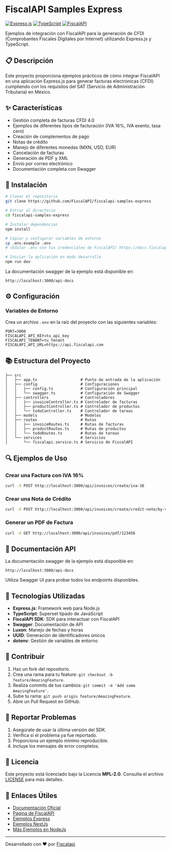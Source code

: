 # FiscalAPI Samples Express

[![Express.js](https://img.shields.io/badge/express-4.x-blue.svg)](https://expressjs.com/)
[![TypeScript](https://img.shields.io/badge/typescript-5.x-blue.svg)](https://www.typescriptlang.org/)
[![FiscalAPI](https://img.shields.io/npm/v/fiscalapi.svg?style=flat-square&label=FiscalAPI&color=green)](https://www.npmjs.com/package/fiscalapi)

Ejemplos de integración con FiscalAPI para la generación de CFDI (Comprobantes Fiscales Digitales por Internet) utilizando Express.js y TypeScript.

## 📋 Descripción

Este proyecto proporciona ejemplos prácticos de cómo integrar FiscalAPI en una aplicación Express.js para generar facturas electrónicas (CFDI) cumpliendo con los requisitos del SAT (Servicio de Administración Tributaria) en México.

## ✨ Características

- Gestión completa de facturas CFDI 4.0
- Ejemplos de diferentes tipos de facturación (IVA 16%, IVA exento, tasa cero)
- Creación de complementos de pago
- Notas de crédito
- Manejo de diferentes monedas (MXN, USD, EUR)
- Cancelación de facturas
- Generación de PDF y XML
- Envío por correo electrónico
- Documentación completa con Swagger

## 🚀 Instalación

```bash
# Clonar el repositorio
git clone https://github.com/FiscalAPI/fiscalapi-samples-express

# Entrar al directorio
cd fiscalapi-samples-express

# Instalar dependencias
npm install

# Copiar y configurar variables de entorno
cp .env.example .env
# (Editar .env con tus credenciales de FiscalAPI) https://docs.fiscalapi.com/credentials-info

# Iniciar la aplicación en modo desarrollo
npm run dev
```

La documentación swagger de la ejemplo está disponible en:

```
http://localhost:3000/api-docs
```


## ⚙️ Configuración

### Variables de Entorno

Crea un archivo `.env` en la raíz del proyecto con las siguientes variables:

```
PORT=3000
FISCALAPI_API_KEY=tu_api_key
FISCALAPI_TENANT=tu_tenant
FISCALAPI_API_URL=https://api.fiscalapi.com
```

## 📚 Estructura del Proyecto

```
├── src
│   ├── app.ts                   # Punto de entrada de la aplicación
│   ├── config                   # Configuraciones
│   │   ├── config.ts            # Configuración principal
│   │   └── swagger.ts           # Configuración de Swagger
│   ├── controllers              # Controladores
│   │   ├── invoiceController.ts # Controlador de facturas
│   │   ├── productController.ts # Controlador de productos
│   │   └── todoController.ts    # Controlador de tareas
│   ├── models                   # Modelos
│   ├── routes                   # Rutas
│   │   ├── invoiceRoutes.ts     # Rutas de facturas
│   │   ├── productRoutes.ts     # Rutas de productos
│   │   └── todoRoutes.ts        # Rutas de tareas
│   └── services                 # Servicios
│       └── fiscalapi.service.ts # Servicio de FiscalAPI
```

## 🔍 Ejemplos de Uso

### Crear una Factura con IVA 16%

```bash
curl -X POST http://localhost:3000/api/invoices/create/iva-16
```

### Crear una Nota de Crédito

```bash
curl -X POST http://localhost:3000/api/invoices/create/credit-note/by-values
```

### Generar un PDF de Factura

```bash
curl -X GET http://localhost:3000/api/invoices/pdf/123456
```

## 📖 Documentación API

La documentación swagger de la ejemplo está disponible en:

```
http://localhost:3000/api-docs
```

Utiliza Swagger UI para probar todos los endpoints disponibles.

## 🔧 Tecnologías Utilizadas

- **Express.js**: Framework web para Node.js
- **TypeScript**: Superset tipado de JavaScript
- **FiscalAPI SDK**: SDK para interactuar con FiscalAPI
- **Swagger**: Documentación de API
- **Luxon**: Manejo de fechas y horas
- **UUID**: Generación de identificadores únicos
- **dotenv**: Gestión de variables de entorno

## 🤝 Contribuir
1. Haz un fork del repositorio.  
2. Crea una rama para tu feature: `git checkout -b feature/AmazingFeature`.  
3. Realiza commits de tus cambios: `git commit -m 'Add some AmazingFeature'`.  
4. Sube tu rama: `git push origin feature/AmazingFeature`.  
5. Abre un Pull Request en GitHub.

## 🐛 Reportar Problemas
1. Asegúrate de usar la última versión del SDK.  
2. Verifica si el problema ya fue reportado.  
3. Proporciona un ejemplo mínimo reproducible.  
4. Incluye los mensajes de error completos.

## 📄 Licencia
Este proyecto está licenciado bajo la Licencia **MPL-2.0**. Consulta el archivo [LICENSE](LICENSE.txt) para más detalles.

## 🔗 Enlaces Útiles

- [Documentación Oficial](https://docs.fiscalapi.com)  
- [Pagina de FiscalAPI](https://fiscalapi.com)
- [Ejemplos Express](https://github.com/FiscalAPI/fiscalapi-samples-express)
- [Ejemplos NestJs](https://github.com/FiscalAPI/fiscalapi-samples-nest)
- [Más Ejemplos en NodeJs](https://github.com/FiscalAPI/fiscalapi-node/blob/main/examples/all-samples.ts)  

---
Desarrollado con ❤️ por [Fiscalapi](https://www.fiscalapi.com)

